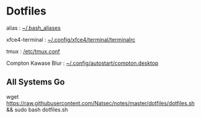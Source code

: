 # Dotfiles

alias : [~/.bash_aliases](https://raw.githubusercontent.com/Natsec/notes/master/dotfiles/~/.bash_aliases)

xfce4-terminal : [~/.config/xfce4/terminal/terminalrc](https://raw.githubusercontent.com/Natsec/notes/master/dotfiles/~/.config/xfce4/terminal/terminalrc)

tmux : [/etc/tmux.conf](https://raw.githubusercontent.com/Natsec/notes/master/dotfiles/etc/tmux.conf)

Compton Kawase Blur : [~/.config/autostart/compton.desktop](https://raw.githubusercontent.com/Natsec/notes/master/dotfiles/~/.config/autostart/compton.desktop)

## All Systems Go

wget https://raw.githubusercontent.com/Natsec/notes/master/dotfiles/dotfiles.sh && sudo bash dotfiles.sh
